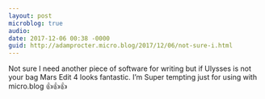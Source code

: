```yaml
---
layout: post
microblog: true
audio: 
date: 2017-12-06 00:38 -0000
guid: http://adamprocter.micro.blog/2017/12/06/not-sure-i.html
---
```

Not sure I need another piece of software for writing but if Ulysses is not your bag Mars Edit 4 looks fantastic. I’m Super tempting just for using with micro.blog 👍👍👍
